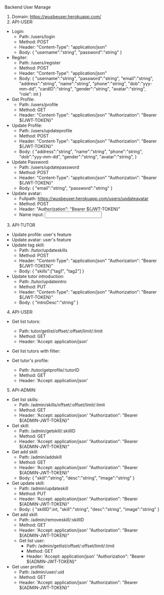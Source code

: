Backend User Manage

1. Domain: https://wusbeuser.herokuapp.com/
2. API-USER:
  - Login: 
    + Path: /users/login
    + Method: POST
    + Header: "Content-Type": "application/json"
    + Body: 
      {
      "username":"string",
      "password":"string"
      }
  - Regiter:
    + Path: /users/register
    + Method: POST
    + Header: "Content-Type": "application/json"
    + Body: 
      {
      "username":"string",
      "password":"string",
      "email":"string",
      "address":"string",
      "name":"string",
      "phone":"string",
      "dob":"yyy-mm-dd",
      "cardID":"string",
      "gender":"string",
      "avatar":"string",
      "role": int
      }
  - Get Profile:
    + Path: /users/profile
    + Method: GET
    + Header: 
      "Content-Type": "application/json"
      "Authorization": "Bearer ${JWT-TOKEN}"
  - Update Profile:
    + Path: /users/updateprofile
    + Method: POST
    + Header: 
      "Content-Type": "application/json"
      "Authorization": "Bearer ${JWT-TOKEN}"
    + Body: 
      {
      "address":"string",
      "name":"string",
      "phone":"string",
      "dob":"yyy-mm-dd",
      "gender":"string",
      "avatar":"string",
      }
  - Update Password:
    + Path: /users/updatepassword
    + Method: POST
    + Header: 
      "Content-Type": "application/json"
      "Authorization": "Bearer ${JWT-TOKEN}"
    + Body: 
      {
      "email":"string",
      "password":"string"
      }
  - Update avatar:
    + Fullpath: https://wusbeuser.herokuapp.com/users/updateavatar
    + Method: POST
    + Header: 
      "Authorization": "Bearer ${JWT-TOKEN}"
    + Name input: <input name="avatar"/>
3. API-TUTOR
  - Update profile: user's feature
  - Update avatar: user's feature
  - Update tag skill:
    + Path: /tutor/updateskills
    + Method: POST
    + Header: 
      "Content-Type": "application/json"
      "Authorization": "Bearer ${JWT-TOKEN}"
    + Body:
      {
      "skills":["tag1", "tag2"]
      }
  - Update tutor introduction:
    + Path: /tutor/updateintro
    + Method: PUT
    + Header: 
      "Content-Type": "application/json"
      "Authorization": "Bearer ${JWT-TOKEN}"
    + Body: 
      {
      "introDesc":"string"
      }
4. API-USER:
  - Get list tutors:
    + Path: tutor/getlist/offset/:offset/limit/:limit
    + Method: GET
    + Header: 
      'Accept: application/json'
  - Get list tutors with filter:
  
  - Get tutor's profile:
    + Path: /tutor/getprofile/:tutorID
    + Method: GET
    + Header: 
      'Accept: application/json'
5. API-ADMIN:
  - Get list skills:
    + Path: /admin/skills/offset/:offset/limit/:limit
    + Method: GET
    + Header: 
      'Accept: application/json'
      "Authorization": "Bearer ${ADMIN-JWT-TOKEN}"
  - Get skill:
    + Path: /admin/getskill/:skillID
    + Method: GET
    + Header: 
      'Accept: application/json'
      "Authorization": "Bearer ${ADMIN-JWT-TOKEN}"
- Get add skill:
    + Path: /admin/addskill
    + Method: GET
    + Header: 
      'Accept: application/json'
      "Authorization": "Bearer ${ADMIN-JWT-TOKEN}"
    + Body: 
      {
      "skill":"string",
      "desc":"string",
      "image":"string"
      }
- Get update skill:
    + Path: /admin/updateskill
    + Method: PUT
    + Header: 
      'Accept: application/json'
      "Authorization": "Bearer ${ADMIN-JWT-TOKEN}"
    + Body: 
      {
      "skillID":int,
      "skill":"string",
      "desc":"string",
      "image":"string"
      }
- Get add skill:
    + Path: /admin/removeskill/:skillID
    + Method: GET
    + Header: 
      'Accept: application/json'
      "Authorization": "Bearer ${ADMIN-JWT-TOKEN}"
  - Get list user:
    + Path: /admin/getlist/offset/:offset/limit/:limit
    + Method: GET
    + Header: 
      'Accept: application/json'
      "Authorization": "Bearer ${ADMIN-JWT-TOKEN}"
- Get user profile:
    + Path: /admin/user/:uid
    + Method: GET
    + Header: 
      'Accept: application/json'
      "Authorization": "Bearer ${ADMIN-JWT-TOKEN}"